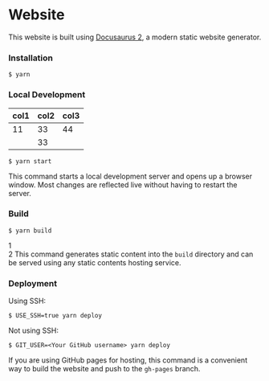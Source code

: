 # Website

This website is built using [Docusaurus 2](https://docusaurus.io/), a modern static website generator.

### Installation

```
$ yarn
```

### Local Development

| col1 | col2 | col3 |
| --- | --- | --- |
| 11 |33  | 44 |
| <br> |  33|  |



```
$ yarn start
```

This command starts a local development server and opens up a browser window. Most changes are reflected live without having to restart the server.

### Build

```
$ yarn build
```

1  
2
This command generates static content into the `build` directory and can be served using any static contents hosting service.

### Deployment

Using SSH:

```
$ USE_SSH=true yarn deploy
```

Not using SSH:

```
$ GIT_USER=<Your GitHub username> yarn deploy
```

If you are using GitHub pages for hosting, this command is a convenient way to build the website and push to the `gh-pages` branch.

